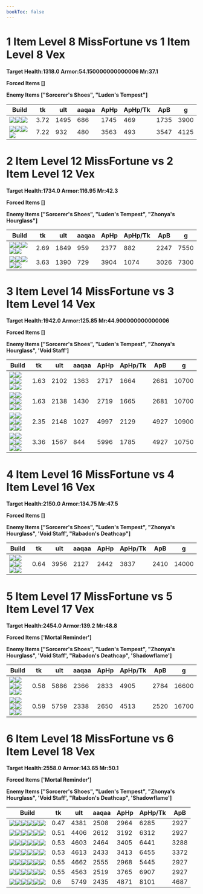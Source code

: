 ```yaml
---
bookToc: false
---
```


# 1 Item Level 8 MissFortune vs 1 Item Level 8 Vex

**Target Health:1318.0 Armor:54.150000000000006 Mr:37.1**


**Forced Items []**


**Enemy Items ["Sorcerer's Shoes", "Luden's Tempest"]**




Build | tk | ult | aaqaa |ApHp | ApHp/Tk | ApB | g
-|-|-|-|-|-|-|-
![](/item/3142.png)![](/item/1055.png)![](/item/1036.png)|3.72|1495|686|1745|469|1735|3900
![](/item/8001.png)![](/item/1001.png)![](/item/1055.png)![](/item/1037.png)|7.22|932|480|3563|493|3547|4125




























































# 2 Item Level 12 MissFortune vs 2 Item Level 12 Vex

**Target Health:1734.0 Armor:116.95 Mr:42.3**


**Forced Items []**


**Enemy Items ["Sorcerer's Shoes", "Luden's Tempest", "Zhonya's Hourglass"]**




Build | tk | ult | aaqaa |ApHp | ApHp/Tk | ApB | g
-|-|-|-|-|-|-|-
![](/item/3142.png)![](/item/3153.png)![](/item/1055.png)![](/item/1036.png)![](/item/1036.png)|2.69|1849|959|2377|882|2247|7550
![](/item/3026.png)![](/item/3091.png)![](/item/1001.png)![](/item/1055.png)![](/item/1036.png)|3.63|1390|729|3904|1074|3026|7300




























































# 3 Item Level 14 MissFortune vs 3 Item Level 14 Vex

**Target Health:1942.0 Armor:125.85 Mr:44.900000000000006**


**Forced Items []**


**Enemy Items ["Sorcerer's Shoes", "Luden's Tempest", "Zhonya's Hourglass", 'Void Staff']**




Build | tk | ult | aaqaa |ApHp | ApHp/Tk | ApB | g
-|-|-|-|-|-|-|-
![](/item/3091.png)![](/item/6676.png)![](/item/6671.png)![](/item/1001.png)![](/item/1055.png)![](/item/1036.png)|1.63|2102|1363|2717|1664|2681|10700
![](/item/3033.png)![](/item/3091.png)![](/item/6671.png)![](/item/1001.png)![](/item/1055.png)![](/item/1036.png)|1.63|2138|1430|2719|1665|2681|10700
![](/item/3142.png)![](/item/3091.png)![](/item/8001.png)![](/item/1055.png)![](/item/1038.png)![](/item/1036.png)|2.35|2148|1027|4997|2129|4927|10900
![](/item/3026.png)![](/item/3091.png)![](/item/8001.png)![](/item/1001.png)![](/item/1055.png)![](/item/1038.png)|3.36|1567|844|5996|1785|4927|10750




























































# 4 Item Level 16 MissFortune vs 4 Item Level 16 Vex

**Target Health:2150.0 Armor:134.75 Mr:47.5**


**Forced Items []**


**Enemy Items ["Sorcerer's Shoes", "Luden's Tempest", "Zhonya's Hourglass", 'Void Staff', "Rabadon's Deathcap"]**




Build | tk | ult | aaqaa |ApHp | ApHp/Tk | ApB | g
-|-|-|-|-|-|-|-
![](/item/3033.png)![](/item/3095.png)![](/item/6676.png)![](/item/6671.png)![](/item/1001.png)![](/item/1038.png)|0.64|3956|2127|2442|3837|2410|14000




























































# 5 Item Level 17 MissFortune vs 5 Item Level 17 Vex

**Target Health:2454.0 Armor:139.2 Mr:48.8**


**Forced Items ['Mortal Reminder']**


**Enemy Items ["Sorcerer's Shoes", "Luden's Tempest", "Zhonya's Hourglass", 'Void Staff', "Rabadon's Deathcap", 'Shadowflame']**




Build | tk | ult | aaqaa |ApHp | ApHp/Tk | ApB | g
-|-|-|-|-|-|-|-
![](/item/3142.png)![](/item/3091.png)![](/item/3033.png)![](/item/3095.png)![](/item/6676.png)![](/item/1038.png)|0.58|5886|2366|2833|4905|2784|16600
![](/item/3142.png)![](/item/3153.png)![](/item/3087.png)![](/item/3033.png)![](/item/6676.png)![](/item/1038.png)|0.59|5759|2338|2650|4513|2520|16700




























































# 6 Item Level 18 MissFortune vs 6 Item Level 18 Vex

**Target Health:2558.0 Armor:143.65 Mr:50.1**


**Forced Items ['Mortal Reminder']**


**Enemy Items ["Sorcerer's Shoes", "Luden's Tempest", "Zhonya's Hourglass", 'Void Staff', "Rabadon's Deathcap", 'Shadowflame']**




Build | tk | ult | aaqaa |ApHp | ApHp/Tk | ApB
-|-|-|-|-|-|-
![](/item/3033.png)![](/item/3095.png)![](/item/6676.png)![](/item/6671.png)![](/item/3091.png)![](/item/3115.png)|0.47|4381|2508|2964|6285|2927
![](/item/3033.png)![](/item/3091.png)![](/item/6671.png)![](/item/3072.png)![](/item/3095.png)![](/item/3153.png)|0.51|4406|2612|3192|6312|2927
![](/item/3091.png)![](/item/6676.png)![](/item/6671.png)![](/item/3033.png)![](/item/3153.png)![](/item/3814.png)|0.53|4603|2464|3405|6441|3288
![](/item/3091.png)![](/item/6676.png)![](/item/6671.png)![](/item/3087.png)![](/item/3033.png)![](/item/3181.png)|0.53|4613|2433|3413|6455|3372
![](/item/3033.png)![](/item/3095.png)![](/item/6676.png)![](/item/6671.png)![](/item/3091.png)![](/item/6333.png)|0.55|4662|2555|2968|5445|2927
![](/item/3033.png)![](/item/3095.png)![](/item/6676.png)![](/item/6671.png)![](/item/3026.png)![](/item/3091.png)|0.55|4563|2519|3765|6907|2927
![](/item/3142.png)![](/item/3153.png)![](/item/3095.png)![](/item/3033.png)![](/item/6676.png)![](/item/8001.png)|0.6|5749|2435|4871|8101|4687




























































